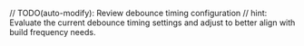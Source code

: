 // TODO(auto-modify): Review debounce timing configuration
// hint: Evaluate the current debounce timing settings and adjust to better align with build frequency needs.
